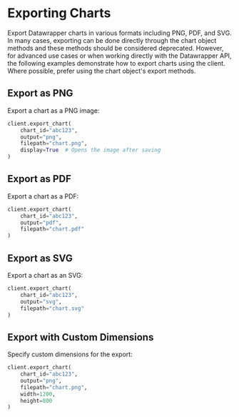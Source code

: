 # Exporting Charts

Export Datawrapper charts in various formats including PNG, PDF, and SVG. In many cases, exporting can be done directly through the chart object methods and these methods should be considered deprecated. However, for advanced use cases or when working directly with the Datawrapper API, the following examples demonstrate how to export charts using the client. Where possible, prefer using the chart object's export methods.

## Export as PNG

Export a chart as a PNG image:

```python
client.export_chart(
    chart_id="abc123",
    output="png",
    filepath="chart.png",
    display=True  # Opens the image after saving
)
```

## Export as PDF

Export a chart as a PDF:

```python
client.export_chart(
    chart_id="abc123",
    output="pdf",
    filepath="chart.pdf"
)
```

## Export as SVG

Export a chart as an SVG:

```python
client.export_chart(
    chart_id="abc123",
    output="svg",
    filepath="chart.svg"
)
```

## Export with Custom Dimensions

Specify custom dimensions for the export:

```python
client.export_chart(
    chart_id="abc123",
    output="png",
    filepath="chart.png",
    width=1200,
    height=800
)
```
